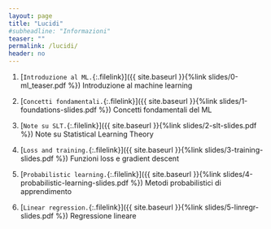 ```yaml
---
layout: page
title: "Lucidi"
#subheadline: "Informazioni"
teaser: ""
permalink: /lucidi/
header: no
---
```


1. [`Introduzione al ML.`{:.filelink}]({{ site.baseurl }}{%link slides/0-ml_teaser.pdf %}) Introduzione al machine learning

1. [`Concetti fondamentali.`{:.filelink}]({{ site.baseurl }}{%link slides/1-foundations-slides.pdf %}) Concetti fondamentali del ML

1. [`Note su SLT.`{:.filelink}]({{ site.baseurl }}{%link slides/2-slt-slides.pdf %}) Note su Statistical Learning Theory

1. [`Loss and training.`{:.filelink}]({{ site.baseurl }}{%link slides/3-training-slides.pdf %}) Funzioni loss e gradient descent

1. [`Probabilistic learning.`{:.filelink}]({{ site.baseurl }}{%link slides/4-probabilistic-learning-slides.pdf %}) Metodi probabilistici di apprendimento

1. [`Linear regression.`{:.filelink}]({{ site.baseurl }}{%link slides/5-linregr-slides.pdf %}) Regressione lineare